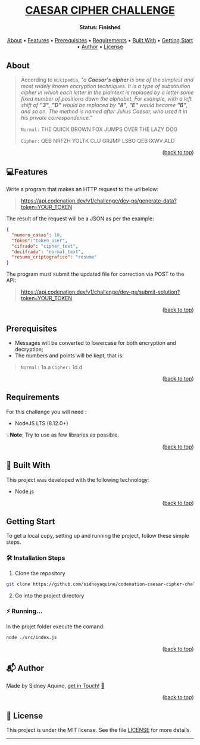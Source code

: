 <a name="readme-top"></a>

<h1 align="center">
  <a href="#"> CAESAR CIPHER CHALLENGE </a>
</h1>

<h4 align="center"> 
	 Status: Finished
</h4>

<p align="center">
  <a href="#about">About</a> •
  <a href="#features">Features</a> •
  <a href="#prerequisites">Prerequisites</a> •
  <a href="#requirements">Requirements</a> •
  <a href="#built-with">Built With</a> •
  <a href="#getting-start">Getting Start</a> •
  <a href="#author">Author</a> •
  <a href="#user-content-license">License</a>
</p>



## About

>According to `Wikipedia`, *"a **Caesar's cipher** is one of the simplest and most widely known encryption techniques. It is a type of substitution cipher in which each letter in the plaintext is replaced by a letter some fixed number of positions down the alphabet. For example, with a left shift of **"3"**, **"D"** would be replaced by **"A"**, **"E"** would become **"B"**, and so on. The method is named after Julius Caesar, who used it in his private correspondence."*
>
> `Normal:` THE QUICK BROWN FOX JUMPS OVER THE LAZY DOG
>
> `Cipher:` QEB NRFZH YOLTK CLU GRJMP LSBO QEB IXWV ALD

<p align="right">(<a href="#readme-top">back to top</a>)</p>



## 💻Features

Write a program that makes an HTTP request to the url below:
>https://api.codenation.dev/v1/challenge/dev-ps/generate-data?token=YOUR_TOKEN

The result of the request will be a JSON as per the example:
```json
{
  "numero_casas": 10,
  "token":"token_user",
  "cifrado": "cipher_text",
  "decifrado": "normal_text",
  "resumo_criptografico": "resume"
}
```
The program must submit the updated file for correction via POST to the API:
>https://api.codenation.dev/v1/challenge/dev-ps/submit-solution?token=YOUR_TOKEN

<p align="right">(<a href="#readme-top">back to top</a>)</p>



## Prerequisites

- Messages will be converted to lowercase for both encryption and decryption;
- The numbers and points will be kept, that is:
> `Normal:` 1a.a
> `Cipher:` 1d.d

<p align="right">(<a href="#readme-top">back to top</a>)</p>



## Requirements
For this challenge you will need :
-   NodeJS LTS (8.12.0+)

💡**Note**: Try to use as few libraries as possible.

<p align="right">(<a href="#readme-top">back to top</a>)</p>


<a name="built-with"></a>
## :rocket: Built With
This project was developed with the following technology:
- Node.js

<p align="right">(<a href="#readme-top">back to top</a>)</p>



## Getting Start

To get a local copy, setting up and running the project, follow these simple steps.


### 🛠️ Installation Steps
1. Clone the repository
```Bash
git clone https://github.com/sidneyaquino/codenation-caesar-cipher-challenge-js
```
2. Go into the project directory


### :zap: Running...
In the projet folder execute the comand:
```bash
node ./src/index.js
```

<p align="right">(<a href="#readme-top">back to top</a>)</p>



<a name="author"></a>
## :mailbox_with_mail: Author
Made by Sidney Aquino, [get in Touch!](https://de.linkedin.com/in/sidneydeaquino) <a href="https://de.linkedin.com/in/sidneydeaquino" title="Linkein"> :incoming_envelope: </a>

<p align="right">(<a href="#readme-top">back to top</a>)</p>



<a name="licence"></a>
## :memo: License
This project is under the MIT license. See the file [LICENSE](LICENSE.md) for more details.

---
